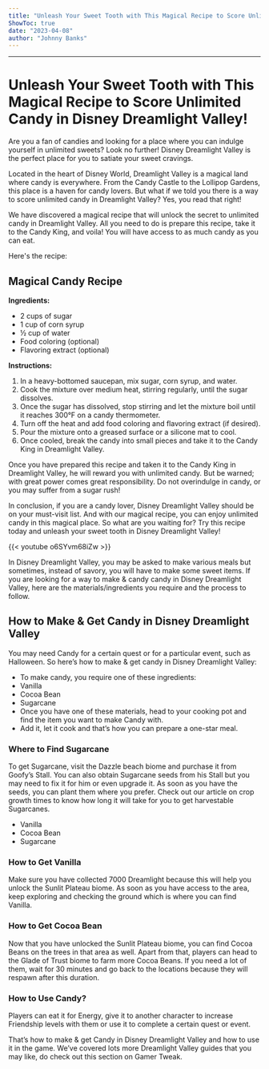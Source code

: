 ```yaml
---
title: "Unleash Your Sweet Tooth with This Magical Recipe to Score Unlimited Candy in Disney Dreamlight Valley!"
ShowToc: true 
date: "2023-04-08"
author: "Johnny Banks"
---
```

*****
# Unleash Your Sweet Tooth with This Magical Recipe to Score Unlimited Candy in Disney Dreamlight Valley!

Are you a fan of candies and looking for a place where you can indulge yourself in unlimited sweets? Look no further! Disney Dreamlight Valley is the perfect place for you to satiate your sweet cravings.

Located in the heart of Disney World, Dreamlight Valley is a magical land where candy is everywhere. From the Candy Castle to the Lollipop Gardens, this place is a haven for candy lovers. But what if we told you there is a way to score unlimited candy in Dreamlight Valley? Yes, you read that right!

We have discovered a magical recipe that will unlock the secret to unlimited candy in Dreamlight Valley. All you need to do is prepare this recipe, take it to the Candy King, and voila! You will have access to as much candy as you can eat.

Here's the recipe:

## Magical Candy Recipe

**Ingredients:**

- 2 cups of sugar
- 1 cup of corn syrup
- ½ cup of water
- Food coloring (optional)
- Flavoring extract (optional)

**Instructions:**

1. In a heavy-bottomed saucepan, mix sugar, corn syrup, and water.
2. Cook the mixture over medium heat, stirring regularly, until the sugar dissolves.
3. Once the sugar has dissolved, stop stirring and let the mixture boil until it reaches 300°F on a candy thermometer. 
4. Turn off the heat and add food coloring and flavoring extract (if desired).
5. Pour the mixture onto a greased surface or a silicone mat to cool.
6. Once cooled, break the candy into small pieces and take it to the Candy King in Dreamlight Valley.

Once you have prepared this recipe and taken it to the Candy King in Dreamlight Valley, he will reward you with unlimited candy. But be warned; with great power comes great responsibility. Do not overindulge in candy, or you may suffer from a sugar rush!

In conclusion, if you are a candy lover, Disney Dreamlight Valley should be on your must-visit list. And with our magical recipe, you can enjoy unlimited candy in this magical place. So what are you waiting for? Try this recipe today and unleash your sweet tooth in Disney Dreamlight Valley!

{{< youtube o6SYvm68iZw >}} 



In Disney Dreamlight Valley, you may be asked to make various meals but sometimes, instead of savory, you will have to make some sweet items. If you are looking for a way to make & candy candy in Disney Dreamlight Valley, here are the materials/ingredients you require and the process to follow.
 
## How to Make & Get Candy in Disney Dreamlight Valley
 

 
You may need Candy for a certain quest or for a particular event, such as Halloween. So here’s how to make & get candy in Disney Dreamlight Valley:
 
- To make candy, you require one of these ingredients:
 - Vanilla
 - Cocoa Bean
 - Sugarcane
 - Once you have one of these materials, head to your cooking pot and find the item you want to make Candy with.
 - Add it, let it cook and that’s how you can prepare a one-star meal.

 
### Where to Find Sugarcane
 
To get Sugarcane, visit the Dazzle beach biome and purchase it from Goofy’s Stall. You can also obtain Sugarcane seeds from his Stall but you may need to fix it for him or even upgrade it. As soon as you have the seeds, you can plant them where you prefer. Check out our article on crop growth times to know how long it will take for you to get harvestable Sugarcanes.
 
- Vanilla
 - Cocoa Bean
 - Sugarcane

 
### How to Get Vanilla
 
Make sure you have collected 7000 Dreamlight because this will help you unlock the Sunlit Plateau biome. As soon as you have access to the area, keep exploring and checking the ground which is where you can find Vanilla.
 
### How to Get Cocoa Bean
 
Now that you have unlocked the Sunlit Plateau biome, you can find Cocoa Beans on the trees in that area as well. Apart from that, players can head to the Glade of Trust biome to farm more Cocoa Beans. If you need a lot of them, wait for 30 minutes and go back to the locations because they will respawn after this duration.
 
### How to Use Candy?
 
Players can eat it for Energy, give it to another character to increase Friendship levels with them or use it to complete a certain quest or event.
 
That’s how to make & get Candy in Disney Dreamlight Valley and how to use it in the game. We’ve covered lots more Dreamlight Valley guides that you may like, do check out this section on Gamer Tweak.




